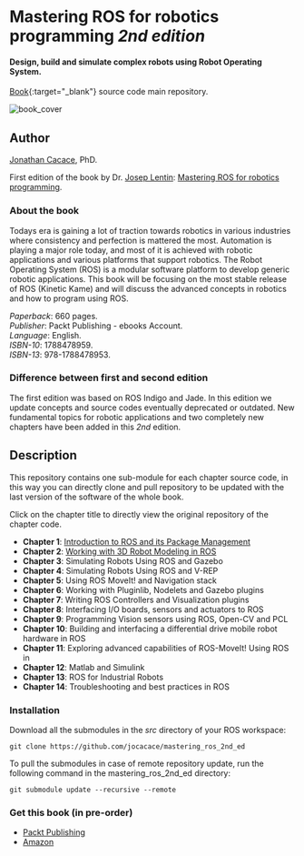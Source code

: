 # **Mastering ROS for robotics programming** _2nd edition_
#### Design, build and simulate complex robots using Robot Operating System.


[Book](https://www.packtpub.com/hardware-and-creative/mastering-ros-robotics-programming-second-edition){:target="_blank"} source code main repository.

![book_cover](http://wpage.unina.it/jonathan.cacace/Media/book_cover.png "mastering_ros_for_robotics_programming")

## **Author**
[Jonathan Cacace](http://wpage.unina.it/jonathan.cacace), PhD.

First edition of the book by Dr. [Josep Lentin](https://www.linkedin.com/in/lentinjoseph/): [Mastering ROS for robotics programming](http://mastering-ros.com/).

### **About the book**
Todays era is gaining a lot of traction towards robotics in various industries where consistency and perfection is mattered the most. Automation is playing a major role today, and most of it is achieved with robotic applications and various platforms that support robotics. The Robot Operating System (ROS) is a modular software platform to develop generic robotic applications. This book will be focusing on the most stable release of ROS (Kinetic Kame) and will discuss the advanced concepts in robotics and how to program using ROS.

_Paperback_: 660 pages.  
_Publisher_: Packt Publishing - ebooks Account.  
_Language_: English.  
_ISBN-10_: 1788478959.  
_ISBN-13_: 978-1788478953.  

### **Difference between first and second edition**
The first edition was based on ROS Indigo and Jade. In this edition we update concepts and source codes eventually deprecated or outdated. New fundamental topics for robotic applications and two completely new chapters have been added in this _2nd_ edition. 

## **Description**
This repository contains one sub-module for each chapter source code, in this way you can directly clone and pull repository to be updated with the last version of the software of the whole book.

Click on the chapter title to directly view the original repository of the chapter code.

- **Chapter 1**: [Introduction to ROS and its Package Management](https://github.com/jocacace/mastering_ros_demo_pkg)  
- **Chapter 2**: [Working with 3D Robot Modeling in ROS](https://github.com/jocacace/mastering_ros_robot_description_pkg)  
- **Chapter 3**: Simulating Robots Using ROS and Gazebo  
- **Chapter 4**: Simulating Robots Using ROS and V-REP 
- **Chapter 5**: Using ROS MoveIt! and Navigation stack  
- **Chapter 6**: Working with Pluginlib, Nodelets and Gazebo plugins 
- **Chapter 7**: Writing ROS Controllers and Visualization plugins
- **Chapter 8**: Interfacing I/O boards, sensors and actuators to ROS
- **Chapter 9**: Programming Vision sensors using ROS, Open-CV and PCL
- **Chapter 10**: Building and interfacing a differential drive mobile robot hardware in ROS
- **Chapter 11**: Exploring advanced capabilities of ROS-MoveIt!
Using ROS in 
- **Chapter 12**: Matlab and Simulink 
- **Chapter 13**: ROS for Industrial Robots
- **Chapter 14**: Troubleshooting and best practices in ROS


### **Installation** 
Download all the submodules in the _src_ directory of your ROS workspace:

```git clone https://github.com/jocacace/mastering_ros_2nd_ed```

To pull the submodules in case of remote repository update, run the following command in the mastering\_ros\_2nd\_ed directory:

```git submodule update --recursive --remote```

### **Get this book** (in pre-order)
- [Packt Publishing](https://www.packtpub.com/hardware-and-creative/mastering-ros-robotics-programming-second-edition) 
- [Amazon](https://www.amazon.com/Mastering-ROS-Robotics-Programming-Second/dp/1788478959)
